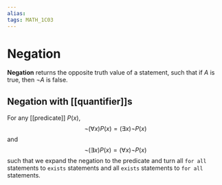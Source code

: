 ```yaml
---
alias:
tags: MATH_1C03
---
```

# Negation
**Negation** returns the opposite truth value of a statement, such that if $A$ is true, then $\neg A$ is false. 

## Negation with [[quantifier]]s
For any [[predicate]] $P(x)$,
$$\neg(\forall x)P(x)=(\exists x)\neg P(x)$$
and
$$\neg(\exists x)P(x)=(\forall x)\neg P(x)$$
such that we expand the negation to the predicate and turn all `for all` statements to `exists` statements and all `exists` statements to `for all` statements. 